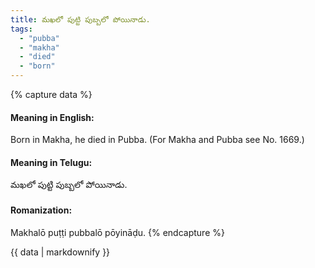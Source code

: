 ```yaml
---
title: మఖలో పుట్టి పుబ్బలో పోయినాడు.
tags:
  - "pubba"
  - "makha"
  - "died"
  - "born"
---
```


{% capture data %}
#### Meaning in English:
Born in Makha, he died in Pubba.
(For Makha and Pubba see No. 1669.)

#### Meaning in Telugu:
మఖలో పుట్టి పుబ్బలో పోయినాడు.

#### Romanization:
Makhalō puṭṭi pubbalō pōyināḍu.
{% endcapture %}

{{ data | markdownify }}

